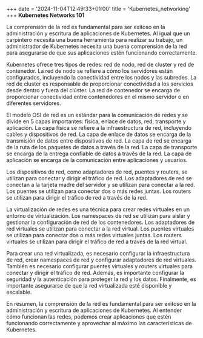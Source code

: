 +++
date = '2024-11-04T12:49:33+01:00'
title = 'Kubernetes_networking'
+++
**Kubernetes Networks 101**

La comprensión de la red es fundamental para ser exitoso en la administración y escritura de aplicaciones de Kubernetes. Al igual que un carpintero necesita una buena herramienta para realizar su trabajo, un administrador de Kubernetes necesita una buena comprensión de la red para asegurarse de que sus aplicaciones estén funcionando correctamente.

Kubernetes ofrece tres tipos de redes: red de nodo, red de cluster y red de contenedor. La red de nodo se refiere a cómo los servidores están configurados, incluyendo la conectividad entre los nodos y las subredes. La red de cluster es responsable de proporcionar conectividad a los servicios desde dentro y fuera del clúster. La red de contenedor se encarga de proporcionar conectividad entre contenedores en el mismo servidor o en diferentes servidores.

El modelo OSI de red es un estándar para la comunicación de redes y se divide en 5 capas importantes: física, enlace de datos, red, transporte y aplicación. La capa física se refiere a la infraestructura de red, incluyendo cables y dispositivos de red. La capa de enlace de datos se encarga de la transmisión de datos entre dispositivos de red. La capa de red se encarga de la ruta de los paquetes de datos a través de la red. La capa de transporte se encarga de la entrega confiable de datos a través de la red. La capa de aplicación se encarga de la comunicación entre aplicaciones y usuarios.

Los dispositivos de red, como adaptadores de red, puentes y routers, se utilizan para conectar y dirigir el tráfico de red. Los adaptadores de red se conectan a la tarjeta madre del servidor y se utilizan para conectar a la red. Los puentes se utilizan para conectar dos o más redes juntas. Los routers se utilizan para dirigir el tráfico de red a través de la red.

La virtualización de redes es una técnica para crear redes virtuales en un entorno de virtualización. Los namespaces de red se utilizan para aislar y gestionar la configuración de red de los contenedores. Los adaptadores de red virtuales se utilizan para conectar a la red virtual. Los puentes virtuales se utilizan para conectar dos o más redes virtuales juntas. Los routers virtuales se utilizan para dirigir el tráfico de red a través de la red virtual.

Para crear una red virtualizada, es necesario configurar la infraestructura de red, crear namespaces de red y configurar adaptadores de red virtuales. También es necesario configurar puentes virtuales y routers virtuales para conectar y dirigir el tráfico de red. Además, es importante configurar la seguridad y la autenticación para proteger la red y los datos. Finalmente, es importante asegurarse de que la red virtualizada esté disponible y escalable.

En resumen, la comprensión de la red es fundamental para ser exitoso en la administración y escritura de aplicaciones de Kubernetes. Al entender cómo funcionan las redes, podemos crear aplicaciones que estén funcionando correctamente y aprovechar al máximo las características de Kubernetes.